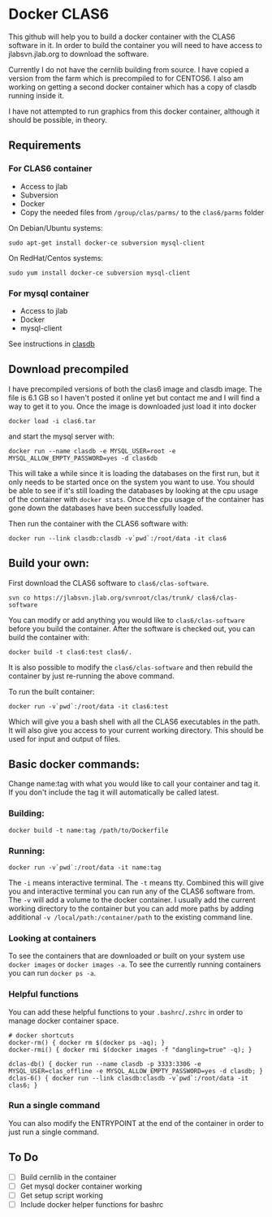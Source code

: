 # Docker CLAS6

This github will help you to build a docker container with the CLAS6 software in it.
In order to build the container you will need to have access to jlabsvn.jlab.org to download the software.

Currently I do not have the cernlib building from source.
I have copied a version from the farm which is precompiled to for CENTOS6.
I also am working on getting a second docker container which has a copy of clasdb running inside it.

I have not attempted to run graphics from this docker container, although it should be possible, in theory.

## Requirements

### For CLAS6 container
* Access to jlab
* Subversion
* Docker
* Copy the needed files from `/group/clas/parms/` to the `clas6/parms` folder

On Debian/Ubuntu systems:
```
sudo apt-get install docker-ce subversion mysql-client
```

On RedHat/Centos systems:
```
sudo yum install docker-ce subversion mysql-client
```

### For mysql container
* Access to jlab
* Docker
* mysql-client

See instructions in [clasdb](clasdb/README.md)

## Download precompiled

I have precompiled versions of both the clas6 image and clasdb image.
The file is 6.1 GB so I haven't posted it online yet but contact me and I will find a way to get it to you.
Once the image is downloaded just load it into docker
```
docker load -i clas6.tar
```
and start the mysql server with:
```
docker run --name clasdb -e MYSQL_USER=root -e MYSQL_ALLOW_EMPTY_PASSWORD=yes -d clas6db
```

This will take a while since it is loading the databases on the first run, but it only needs to be started once on the system you want to use.
You should be able to see if it's still loading the databases by looking at the cpu usage of the container with `docker stats`. Once the cpu usage of the container has gone down the databases have been successfully loaded.

Then run the container with the CLAS6 software with:
```
docker run --link clasdb:clasdb -v`pwd`:/root/data -it clas6
```

## Build your own:
First download the CLAS6 software to `clas6/clas-software`.
```
svn co https://jlabsvn.jlab.org/svnroot/clas/trunk/ clas6/clas-software
```
You can modify or add anything you would like to `clas6/clas-software` before you build the container.
After the software is checked out, you can build the container with:
```
docker build -t clas6:test clas6/.
```
It is also possible to modify the `clas6/clas-software` and then rebuild the container by just re-running the above command.

To run the built container:
```
docker run -v`pwd`:/root/data -it clas6:test
```
Which will give you a bash shell with all the CLAS6 executables in the path.
It will also give you access to your current working directory.
This should be used for input and output of files.

## Basic docker commands:
Change name:tag with what you would like to call your container and tag it. If
you don't include the tag it will automatically be called latest.

### Building:
```
docker build -t name:tag /path/to/Dockerfile
```
### Running:
```
docker run -v`pwd`:/root/data -it name:tag
```
The `-i` means interactive terminal.
The `-t` means tty.
Combined this will give you and interactive terminal you can run any of the CLAS6 software from.
The `-v` will add a volume to the docker container.
I usually add the current working directory to the container but you can add more paths by adding additional `-v /local/path:/container/path` to the existing command line.

### Looking at containers

To see the containers that are downloaded or built on your system use `docker images` or `docker images -a`.
To see the currently running containers you can run `docker ps -a`.

### Helpful functions
You can add these helpful functions to your `.bashrc`/`.zshrc` in order to manage docker container space.

```
# docker shortcuts
docker-rm() { docker rm $(docker ps -aq); }
docker-rmi() { docker rmi $(docker images -f "dangling=true" -q); }

dclas-db() { docker run --name clasdb -p 3333:3306 -e MYSQL_USER=clas_offline -e MYSQL_ALLOW_EMPTY_PASSWORD=yes -d clasdb; }
dclas-6() { docker run --link clasdb:clasdb -v`pwd`:/root/data -it clas6; }
```

### Run a single command

You can also modify the ENTRYPOINT at the end of the container in order to just run a single command.

## To Do
- [ ] Build cernlib in the container
- [ ] Get mysql docker container working
- [ ] Get setup script working
- [ ] Include docker helper functions for bashrc

